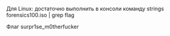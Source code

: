 Для Linux: достаточно выполнить в консоли команду strings forensics100.iso | grep flag

Флаг surpr1se_m0therfucker

